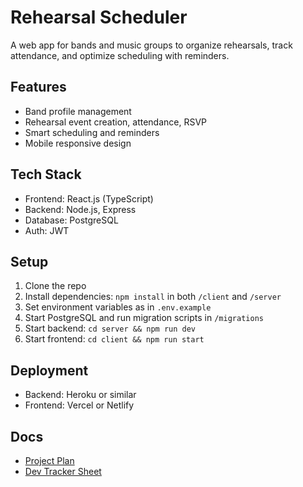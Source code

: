 # Rehearsal Scheduler

A web app for bands and music groups to organize rehearsals, track attendance, and optimize scheduling with reminders.

## Features
- Band profile management
- Rehearsal event creation, attendance, RSVP
- Smart scheduling and reminders
- Mobile responsive design

## Tech Stack
- Frontend: React.js (TypeScript)
- Backend: Node.js, Express
- Database: PostgreSQL
- Auth: JWT

## Setup
1. Clone the repo
2. Install dependencies: `npm install` in both `/client` and `/server`
3. Set environment variables as in `.env.example`
4. Start PostgreSQL and run migration scripts in `/migrations`
5. Start backend: `cd server && npm run dev`
6. Start frontend: `cd client && npm run start`

## Deployment
- Backend: Heroku or similar
- Frontend: Vercel or Netlify

## Docs
- [Project Plan](https://docs.google.com/document/d/1CaZ2REBZM-SwspIj2nDOS4aixg1fo_Pvf60BWw9xy04)
- [Dev Tracker Sheet](https://docs.google.com/spreadsheets/d/1SCIG8vT0D8kxxBlxaaDoEa0lDLv77o9HDz7Avn2X_Hw)
